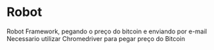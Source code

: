 # Robot
Robot Framework, pegando o preço do bitcoin e enviando por e-mail
Necessario utilizar Chromedriver para pegar preço do Bitcoin 
